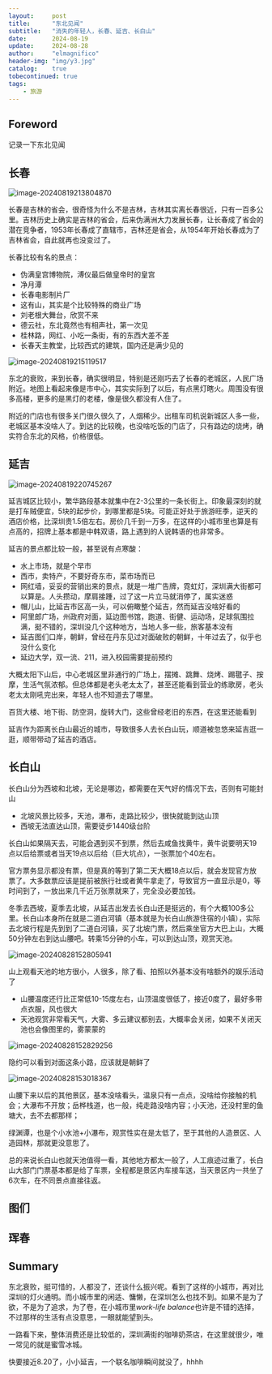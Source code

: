 ```yaml
---
layout:     post
title:      "东北见闻"
subtitle:   "消失的年轻人，长春、延吉、长白山"
date:       2024-08-19
update:     2024-08-28
author:     "elmagnifico"
header-img: "img/y3.jpg"
catalog:    true
tobecontinued: true
tags:
    - 旅游
---
```


## Foreword

记录一下东北见闻



## 长春

![image-20240819213804870](https://img.elmagnifico.tech/static/upload/elmagnifico/image-20240819213804870.png)

长春是吉林的省会，很奇怪为什么不是吉林，吉林其实离长春很近，只有一百多公里。吉林历史上确实是吉林的省会，后来伪满洲大力发展长春，让长春成了省会的潜在竞争者，1953年长春成了直辖市，吉林还是省会，从1954年开始长春成为了吉林省会，自此就再也没变过了。



长春比较有名的景点：

- 伪满皇宫博物院，溥仪最后做皇帝时的皇宫
- 净月潭
- 长春电影制片厂
- 这有山，其实是个比较特殊的商业广场
- 刘老根大舞台，欣赏不来
- 德云社，东北竟然也有相声社，第一次见
- 桂林路，网红、小吃一条街，有的东西大差不差
- 长春天主教堂，比较西式的建筑，国内还是满少见的



![image-20240819215119517](https://img.elmagnifico.tech/static/upload/elmagnifico/image-20240819215119517.png)

东北的衰败，来到长春，确实很明显，特别是还刚巧去了长春的老城区，人民广场附近。地图上看起来像是市中心，其实实际到了以后，有点黑灯瞎火。周围没有很多高楼，更多的是黑灯的老楼，像是很久都没有人住了。



附近的门店也有很多关门很久很久了，人烟稀少。出租车司机说新城区人多一些，老城区基本没啥人了。到达的比较晚，也没啥吃饭的门店了，只有路边的烧烤，确实符合东北的风格，价格很低。



## 延吉

![image-20240819220745267](https://img.elmagnifico.tech/static/upload/elmagnifico/image-20240819220745267.png)

延吉城区比较小，繁华路段基本就集中在2-3公里的一条长街上。印象最深刻的就是打车贼便宜，5块的起步价，到哪里都是5块。可能正好处于旅游旺季，逆天的酒店价格，比深圳贵1.5倍左右。房价几千到一万多，在这样的小城市里也算是有点高的，招牌上基本都是中韩双语，路上遇到的人说韩语的也非常多。



延吉的景点都比较一般，甚至说有点寒酸：

- 水上市场，就是个早市
- 西市，卖特产，不要好奇东市，菜市场而已
- 网红墙，妥妥的营销出来的景点，就是一堆广告牌，霓虹灯，深圳满大街都可以算是。人头攒动，摩肩接踵，过了这一片立马就消停了，属实迷惑
- 帽儿山，比延吉市区高一头，可以俯瞰整个延吉，然而延吉没啥好看的
- 阿里郎广场，州政府对面，延边图书馆，跑道、街健、运动场，足球氛围拉满，挺不错的，深圳没几个这种地方，当地人多一些，旅客基本没有
- 延吉图们口岸，朝鲜，曾经在丹东见过对面破败的朝鲜，十年过去了，似乎也没什么变化
- 延边大学，双一流、211，进入校园需要提前预约



大概太阳下山后，中心老城区里非通行的广场上，摆摊、跳舞、烧烤、踢毽子、按摩，生活气氛浓郁。但总体都是老头老太太了，甚至还能看到营业的练歌房，老头老太太刚吼完出来，年轻人也不知道去了哪里。

百货大楼、地下街、防空洞，旋转大门，这些曾经老旧的东西，在这里还能看到

延吉作为距离长白山最近的城市，导致很多人去长白山玩，顺道被忽悠来延吉逛一逛，顺带带动了延吉的酒店。



## 长白山

长白山分为西坡和北坡，无论是哪边，都需要在天气好的情况下去，否则有可能封山

- 北坡风景比较多，天池，瀑布，走路比较少，很快就能到达山顶
- 西坡无法直达山顶，需要徒步1440级台阶



长白山如果隔天去，可能会遇到买不到票，然后去咸鱼找黄牛，黄牛说要明天19点以后给票或者当天19点以后给（巨大坑点），一张票加个40左右。

官方票务显示都没有票，但是真的等到了第二天大概18点以后，就会发现官方放票了。大多数票应该是提前被旅行社或者黄牛拿走了，导致官方一直显示是0，等时间到了，一放出来几千近万张票就来了，完全没必要加钱。



冬季去西坡，夏季去北坡，从延吉出发去长白山还是挺远的，有个大概100多公里。长白山本身所在就是二道白河镇（基本就是为长白山旅游住宿的小镇），实际去北坡行程是先到到了二道白河镇，买了北坡门票，然后乘坐官方大巴上山，大概50分钟左右到达山腰吧。转乘15分钟的小车，可以到达山顶，观赏天池。

![image-20240828152805941](https://img.elmagnifico.tech/static/upload/elmagnifico/image-20240828152805941.png)

山上观看天池的地方很小，人很多，除了看、拍照以外基本没有啥额外的娱乐活动了

- 山腰温度还行比正常低10-15度左右，山顶温度很低了，接近0度了，最好多带点衣服，风也很大
- 天池观赏非常看天气，大雾、多云建议都别去，大概率会关闭，如果不关闭天池也会像图里的，雾蒙蒙的

![image-20240828152829256](https://img.elmagnifico.tech/static/upload/elmagnifico/image-20240828152829256.png)

隐约可以看到对面这条小路，应该就是朝鲜了

![image-20240828153018367](https://img.elmagnifico.tech/static/upload/elmagnifico/image-20240828153018367.png)



山腰下来以后的其他景区，基本没啥看头，温泉只有一点点，没啥给你接触的机会；大瀑布不开放；岳桦栈道，也一般，纯走路没啥内容；小天池，还没村里的鱼塘大，去不去都那样；

绿渊谭，也是个小水池+小瀑布，观赏性实在是太低了，至于其他的人造景区、人造园林，那就更没意思了。



总的来说长白山也就天池值得一看，其他地方都太一般了，人工痕迹过重了，长白山大部门门票基本都是给了车票，全程都是景区内车接车送，当天景区内一共坐了6次车，在不同景点直接往返。



## 图们





## 珲春



## Summary

东北衰败，挺可惜的，人都没了，还谈什么振兴呢。看到了这样的小城市，再对比深圳的灯火通明。而小城市里的闲适、慵懒，在深圳怎么也找不到。如果不是为了欲，不是为了追求，为了卷，在小城市里*work-life balance*也许是不错的选择，不过那样的生活有点没意思，一眼就能望到头。



一路看下来，整体消费还是比较低的，深圳满街的咖啡奶茶店，在这里就很少，唯一常见的就是蜜雪冰城。

快要接近8.20了，小小延吉，一个联名咖啡瞬间就没了，hhhh
